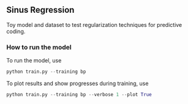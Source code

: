 ## Sinus Regression
Toy model and dataset to test regularization techniques for predictive coding.

### How to run the model
To run the model, use
```python
python train.py --training bp 
```

To plot results and show progresses during training, use
```python
python train.py --training bp --verbose 1 --plot True
```
